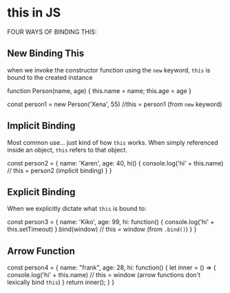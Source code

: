 # this in JS

FOUR WAYS OF BINDING THIS:

## New Binding This
when we invoke the constructor function using the `new` keyword, `this` is bound to the created instance

  function Person(name, age) {
    this.name = name;
    this.age = age
  }

  const person1 = new Person('Xena', 55) //this = person1 (from `new` keyword)

## Implicit Binding
Most common use... just kind of how `this` works.  When simply referenced inside an object, `this` refers to that object.

  const person2 = {
    name: 'Karen',
    age: 40,
    hi() {
      console.log('hi' + this.name)   // this = person2 (implicit binding)
    }
  }

## Explicit Binding
When we explicitly dictate what `this` is bound to:

const person3 = {
  name: 'Kiko',
  age: 99,
  hi: function() {
    console.log('hi' + this.setTimeout)
    }.bind(window)         // this = window (from `.bind()`)
  }
}

## Arrow Function

const person4 = {
  name: "frank",
  age: 28,
  hi: function() {
    let inner = () => {
      console.log('hi' + this.name)  // this = window (arrow functions don't lexically bind `this`)
    }
    return inner();
  }
}